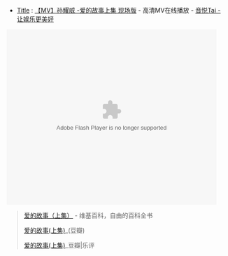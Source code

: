 - [Title](https://taoste.github.io/Hello-World/Music/爱的故事（上集）1994/) : [【MV】孙耀威 -爱的故事上集 现场版](https://v.yinyuetai.com/video/2818346) - 高清MV在线播放 - [音悦Tai - 让娱乐更美好](https://www.yinyuetai.com/)

<embed src="https://v.yinyuetai.com/video/2818346" allowFullScreen="true" quality="high" width="480" height="400" align="middle" allowScriptAccess="always" type="application/x-shockwave-flash"></embed>


> [爱的故事（上集）](https://zh.wikipedia.org/wiki/愛的故事（上集）) - 维基百科，自由的百科全书
> 
> [爱的故事(上集)](https://music.douban.com/subject/3065088/)_(豆瓣)
> 
> [爱的故事(上集)](https://music.douban.com/review/4866133/)_豆瓣|乐评
